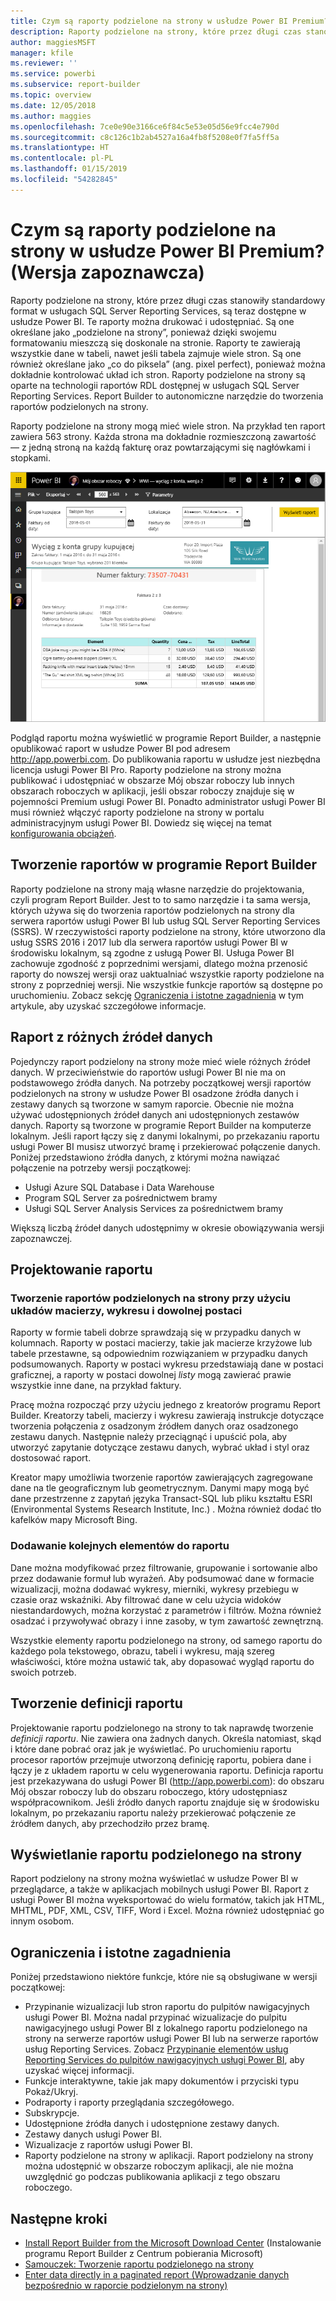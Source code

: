 ```yaml
---
title: Czym są raporty podzielone na strony w usłudze Power BI Premium? (Wersja zapoznawcza)
description: Raporty podzielone na strony, które przez długi czas stanowiły standardowy format w usługach SQL Server Reporting Services, są teraz dostępne w usłudze Power BI. Te raporty można drukować i udostępniać. Można również dokładnie kontrolować układ raportu. Raporty te zawierają na przykład wszystkie dane w tabeli, nawet jeśli tabela zajmuje wiele stron.
author: maggiesMSFT
manager: kfile
ms.reviewer: ''
ms.service: powerbi
ms.subservice: report-builder
ms.topic: overview
ms.date: 12/05/2018
ms.author: maggies
ms.openlocfilehash: 7ce0e90e3166ce6f84c5e53e05d56e9fcc4e790d
ms.sourcegitcommit: c8c126c1b2ab4527a16a4fb8f5208e0f7fa5ff5a
ms.translationtype: HT
ms.contentlocale: pl-PL
ms.lasthandoff: 01/15/2019
ms.locfileid: "54282845"
---
```

# <a name="what-are-paginated-reports-in-power-bi-premium-preview"></a>Czym są raporty podzielone na strony w usłudze Power BI Premium? (Wersja zapoznawcza)
Raporty podzielone na strony, które przez długi czas stanowiły standardowy format w usługach SQL Server Reporting Services, są teraz dostępne w usłudze Power BI. Te raporty można drukować i udostępniać. Są one określane jako „podzielone na strony”, ponieważ dzięki swojemu formatowaniu mieszczą się doskonale na stronie. Raporty te zawierają wszystkie dane w tabeli, nawet jeśli tabela zajmuje wiele stron. Są one również określane jako „co do piksela” (ang. pixel perfect), ponieważ można dokładnie kontrolować układ ich stron. Raporty podzielone na strony są oparte na technologii raportów RDL dostępnej w usługach SQL Server Reporting Services. Report Builder to autonomiczne narzędzie do tworzenia raportów podzielonych na strony. 

Raporty podzielone na strony mogą mieć wiele stron. Na przykład ten raport zawiera 563 strony. Każda strona ma dokładnie rozmieszczoną zawartość — z jedną stroną na każdą fakturę oraz powtarzającymi się nagłówkami i stopkami.

![Raport podzielony na strony w usłudze Power BI](media/paginated-reports-report-builder-power-bi/power-bi-paginated-wwi-report-page.png)

Podgląd raportu można wyświetlić w programie Report Builder, a następnie opublikować raport w usłudze Power BI pod adresem http://app.powerbi.com. Do publikowania raportu w usłudze jest niezbędna licencja usługi Power BI Pro. Raporty podzielone na strony można publikować i udostępniać w obszarze Mój obszar roboczy lub innych obszarach roboczych w aplikacji, jeśli obszar roboczy znajduje się w pojemności Premium usługi Power BI. Ponadto administrator usługi Power BI musi również włączyć raporty podzielone na strony w portalu administracyjnym usługi Power BI. Dowiedz się więcej na temat [konfigurowania obciążeń](service-admin-premium-manage.md#configure-workloads). 

## <a name="create-reports-in-report-builder"></a>Tworzenie raportów w programie Report Builder

Raporty podzielone na strony mają własne narzędzie do projektowania, czyli program Report Builder. Jest to to samo narzędzie i ta sama wersja, których używa się do tworzenia raportów podzielonych na strony dla serwera raportów usługi Power BI lub usług SQL Server Reporting Services (SSRS). W rzeczywistości raporty podzielone na strony, które utworzono dla usług SSRS 2016 i 2017 lub dla serwera raportów usługi Power BI w środowisku lokalnym, są zgodne z usługą Power BI. Usługa Power BI zachowuje zgodność z poprzednimi wersjami, dlatego można przenosić raporty do nowszej wersji oraz uaktualniać wszystkie raporty podzielone na strony z poprzedniej wersji. Nie wszystkie funkcje raportów są dostępne po uruchomieniu. Zobacz sekcję [Ograniczenia i istotne zagadnienia](#limitations-and-considerations) w tym artykule, aby uzyskać szczegółowe informacje.
     
## <a name="report-from-a-variety-of-data-sources"></a>Raport z różnych źródeł danych

Pojedynczy raport podzielony na strony może mieć wiele różnych źródeł danych. W przeciwieństwie do raportów usługi Power BI nie ma on podstawowego źródła danych. Na potrzeby początkowej wersji raportów podzielonych na strony w usłudze Power BI osadzone źródła danych i zestawy danych są tworzone w samym raporcie. Obecnie nie można używać udostępnionych źródeł danych ani udostępnionych zestawów danych. Raporty są tworzone w programie Report Builder na komputerze lokalnym. Jeśli raport łączy się z danymi lokalnymi, po przekazaniu raportu usługi Power BI musisz utworzyć bramę i przekierować połączenie danych. Poniżej przedstawiono źródła danych, z którymi można nawiązać połączenie na potrzeby wersji początkowej:

- Usługi Azure SQL Database i Data Warehouse
- Program SQL Server za pośrednictwem bramy
- Usługi SQL Server Analysis Services za pośrednictwem bramy
 
Większą liczbą źródeł danych udostępnimy w okresie obowiązywania wersji zapoznawczej.

## <a name="design-your-report"></a>Projektowanie raportu  

### <a name="create-paginated-reports-with-matrix-chart-and-free-form-layouts"></a>Tworzenie raportów podzielonych na strony przy użyciu układów macierzy, wykresu i dowolnej postaci

Raporty w formie tabeli dobrze sprawdzają się w przypadku danych w kolumnach. Raporty w postaci macierzy, takie jak macierze krzyżowe lub tabele przestawne, są odpowiednim rozwiązaniem w przypadku danych podsumowanych. Raporty w postaci wykresu przedstawiają dane w postaci graficznej, a raporty w postaci dowolnej *listy* mogą zawierać prawie wszystkie inne dane, na przykład faktury. 
  
Pracę można rozpocząć przy użyciu jednego z kreatorów programu Report Builder. Kreatorzy tabeli, macierzy i wykresu zawierają instrukcje dotyczące tworzenia połączenia z osadzonym źródłem danych oraz osadzonego zestawu danych. Następnie należy przeciągnąć i upuścić pola, aby utworzyć zapytanie dotyczące zestawu danych, wybrać układ i styl oraz dostosować raport.  
  
Kreator mapy umożliwia tworzenie raportów zawierających zagregowane dane na tle geograficznym lub geometrycznym. Danymi mapy mogą być dane przestrzenne z zapytań języka Transact-SQL lub pliku kształtu ESRI (Environmental Systems Research Institute, Inc.) . Można również dodać tło kafelków mapy Microsoft Bing.  

### <a name="add-more-to-your-report"></a>Dodawanie kolejnych elementów do raportu

Dane można modyfikować przez filtrowanie, grupowanie i sortowanie albo przez dodawanie formuł lub wyrażeń. Aby podsumować dane w formacie wizualizacji, można dodawać wykresy, mierniki, wykresy przebiegu w czasie oraz wskaźniki.  Aby filtrować dane w celu użycia widoków niestandardowych, można korzystać z parametrów i filtrów. Można również osadzać i przywoływać obrazy i inne zasoby, w tym zawartość zewnętrzną.  

Wszystkie elementy raportu podzielonego na strony, od samego raportu do każdego pola tekstowego, obrazu, tabeli i wykresu, mają szereg właściwości, które można ustawić tak, aby dopasować wygląd raportu do swoich potrzeb.

## <a name="creating-a-report-definition"></a>Tworzenie definicji raportu

Projektowanie raportu podzielonego na strony to tak naprawdę tworzenie *definicji raportu*. Nie zawiera ona żadnych danych. Określa natomiast, skąd i które dane pobrać oraz jak je wyświetlać. Po uruchomieniu raportu procesor raportów przejmuje utworzoną definicję raportu, pobiera dane i łączy je z układem raportu w celu wygenerowania raportu. Definicja raportu jest przekazywana do usługi Power BI (http://app.powerbi.com): do obszaru Mój obszar roboczy lub do obszaru roboczego, który udostępniasz współpracownikom. Jeśli źródło danych raportu znajduje się w środowisku lokalnym, po przekazaniu raportu należy przekierować połączenie ze źródłem danych, aby przechodziło przez bramę. 

## <a name="view-your-paginated-report"></a>Wyświetlanie raportu podzielonego na strony
Raport podzielony na strony można wyświetlać w usłudze Power BI w przeglądarce, a także w aplikacjach mobilnych usługi Power BI. Raport z usługi Power BI można wyeksportować do wielu formatów, takich jak HTML, MHTML, PDF, XML, CSV, TIFF, Word i Excel. Można również udostępniać go innym osobom.  
  
## <a name="limitations-and-considerations"></a>Ograniczenia i istotne zagadnienia

Poniżej przedstawiono niektóre funkcje, które nie są obsługiwane w wersji początkowej:

- Przypinanie wizualizacji lub stron raportu do pulpitów nawigacyjnych usługi Power BI. Można nadal przypinać wizualizacje do pulpitu nawigacyjnego usługi Power BI z lokalnego raportu podzielonego na strony na serwerze raportów usługi Power BI lub na serwerze raportów usług Reporting Services. Zobacz [Przypinanie elementów usług Reporting Services do pulpitów nawigacyjnych usługi Power BI](https://docs.microsoft.com/sql/reporting-services/pin-reporting-services-items-to-power-bi-dashboards), aby uzyskać więcej informacji.
- Funkcje interaktywne, takie jak mapy dokumentów i przyciski typu Pokaż/Ukryj.
- Podraporty i raporty przeglądania szczegółowego.
- Subskrypcje.
- Udostępnione źródła danych i udostępnione zestawy danych.
- Zestawy danych usługi Power BI.
- Wizualizacje z raportów usługi Power BI.
- Raporty podzielone na strony w aplikacji. Raport podzielony na strony można udostępnić w obszarze roboczym aplikacji, ale nie można uwzględnić go podczas publikowania aplikacji z tego obszaru roboczego.
 
## <a name="next-steps"></a>Następne kroki

- [Install Report Builder from the Microsoft Download Center](http://go.microsoft.com/fwlink/?LinkID=734968) (Instalowanie programu Report Builder z Centrum pobierania Microsoft)
- [Samouczek: Tworzenie raportu podzielonego na strony](paginated-reports-quickstart-aw.md)
- [Enter data directly in a paginated report (Wprowadzanie danych bezpośrednio w raporcie podzielonym na strony)](paginated-reports-enter-data.md)

  

